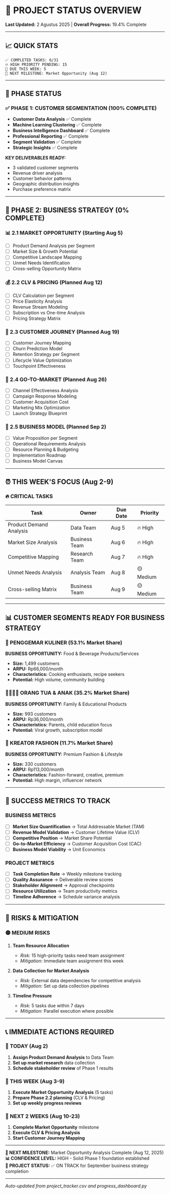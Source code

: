 # 🚀 PROJECT STATUS OVERVIEW

**Last Updated:** 2 Agustus 2025 | **Overall Progress:** 19.4% Complete

---

## 📈 QUICK STATS

```
✅ COMPLETED TASKS: 6/31
🔥 HIGH PRIORITY PENDING: 15
📅 DUE THIS WEEK: 5
🎯 NEXT MILESTONE: Market Opportunity (Aug 12)
```

---

## 🎯 PHASE STATUS

### ✅ PHASE 1: CUSTOMER SEGMENTATION (100% COMPLETE)
- **Customer Data Analysis** ✅ Complete
- **Machine Learning Clustering** ✅ Complete  
- **Business Intelligence Dashboard** ✅ Complete
- **Professional Reporting** ✅ Complete
- **Segment Validation** ✅ Complete
- **Strategic Insights** ✅ Complete

**KEY DELIVERABLES READY:**
- 3 validated customer segments
- Revenue driver analysis
- Customer behavior patterns
- Geographic distribution insights
- Purchase preference matrix

---

## 🚀 PHASE 2: BUSINESS STRATEGY (0% COMPLETE)

### 📊 2.1 MARKET OPPORTUNITY (Starting Aug 5)
- [ ] Product Demand Analysis per Segment
- [ ] Market Size & Growth Potential  
- [ ] Competitive Landscape Mapping
- [ ] Unmet Needs Identification
- [ ] Cross-selling Opportunity Matrix

### 💰 2.2 CLV & PRICING (Planned Aug 12)
- [ ] CLV Calculation per Segment
- [ ] Price Elasticity Analysis
- [ ] Revenue Stream Modeling
- [ ] Subscription vs One-time Analysis
- [ ] Pricing Strategy Matrix

### 👥 2.3 CUSTOMER JOURNEY (Planned Aug 19) 
- [ ] Customer Journey Mapping
- [ ] Churn Prediction Model
- [ ] Retention Strategy per Segment
- [ ] Lifecycle Value Optimization
- [ ] Touchpoint Effectiveness

### 🎯 2.4 GO-TO-MARKET (Planned Aug 26)
- [ ] Channel Effectiveness Analysis
- [ ] Campaign Response Modeling
- [ ] Customer Acquisition Cost
- [ ] Marketing Mix Optimization
- [ ] Launch Strategy Blueprint

### 🏢 2.5 BUSINESS MODEL (Planned Sep 2)
- [ ] Value Proposition per Segment
- [ ] Operational Requirements Analysis
- [ ] Resource Planning & Budgeting
- [ ] Implementation Roadmap
- [ ] Business Model Canvas

---

## ⏰ THIS WEEK'S FOCUS (Aug 2-9)

### 🔥 CRITICAL TASKS
| Task | Owner | Due Date | Priority |
|------|-------|----------|----------|
| Product Demand Analysis | Data Team | Aug 5 | 🔥 High |
| Market Size Analysis | Business Team | Aug 6 | 🔥 High |
| Competitive Mapping | Research Team | Aug 7 | 🔥 High |
| Unmet Needs Analysis | Analysis Team | Aug 8 | 🟡 Medium |
| Cross-selling Matrix | Business Team | Aug 9 | 🟡 Medium |

---

## 📊 CUSTOMER SEGMENTS READY FOR BUSINESS STRATEGY

### 🍳 PENGGEMAR KULINER (53.1% Market Share)
**BUSINESS OPPORTUNITY:** Food & Beverage Products/Services
- **Size:** 1,499 customers
- **ARPU:** Rp66,000/month
- **Characteristics:** Cooking enthusiasts, recipe seekers
- **Potential:** High volume, community building

### 👨‍👩‍👧‍👦 ORANG TUA & ANAK (35.2% Market Share)  
**BUSINESS OPPORTUNITY:** Family & Educational Products
- **Size:** 993 customers
- **ARPU:** Rp36,000/month
- **Characteristics:** Parents, child education focus
- **Potential:** Viral growth, subscription model

### 👗 KREATOR FASHION (11.7% Market Share)
**BUSINESS OPPORTUNITY:** Premium Fashion & Lifestyle
- **Size:** 330 customers  
- **ARPU:** Rp113,000/month
- **Characteristics:** Fashion-forward, creative, premium
- **Potential:** High margin, influencer network

---

## 🎯 SUCCESS METRICS TO TRACK

### BUSINESS METRICS
- [ ] **Market Size Quantification** → Total Addressable Market (TAM)
- [ ] **Revenue Model Validation** → Customer Lifetime Value (CLV)
- [ ] **Competitive Position** → Market Share Potential
- [ ] **Go-to-Market Efficiency** → Customer Acquisition Cost (CAC)
- [ ] **Business Model Viability** → Unit Economics

### PROJECT METRICS
- [ ] **Task Completion Rate** → Weekly milestone tracking
- [ ] **Quality Assurance** → Deliverable review scores
- [ ] **Stakeholder Alignment** → Approval checkpoints
- [ ] **Resource Utilization** → Team productivity metrics
- [ ] **Timeline Adherence** → Schedule variance analysis

---

## 🚨 RISKS & MITIGATION

### 🟡 MEDIUM RISKS
1. **Team Resource Allocation** 
   - *Risk:* 15 high-priority tasks need team assignment
   - *Mitigation:* Immediate team assignment this week

2. **Data Collection for Market Analysis**
   - *Risk:* External data dependencies for competitive analysis
   - *Mitigation:* Set up data collection pipelines

3. **Timeline Pressure** 
   - *Risk:* 5 tasks due within 7 days
   - *Mitigation:* Parallel execution where possible

---

## 📞 IMMEDIATE ACTIONS REQUIRED

### 🚀 TODAY (Aug 2)
1. **Assign Product Demand Analysis** to Data Team
2. **Set up market research** data collection
3. **Schedule stakeholder review** of Phase 1 results

### 📅 THIS WEEK (Aug 3-9)  
1. **Execute Market Opportunity Analysis** (5 tasks)
2. **Prepare Phase 2.2 planning** (CLV & Pricing)
3. **Set up weekly progress reviews**

### 🎯 NEXT 2 WEEKS (Aug 10-23)
1. **Complete Market Opportunity** milestone
2. **Execute CLV & Pricing Analysis** 
3. **Start Customer Journey Mapping**

---

**🎯 NEXT MILESTONE:** Market Opportunity Analysis Complete (Aug 12, 2025)  
**📊 CONFIDENCE LEVEL:** HIGH - Solid Phase 1 foundation established  
**🚦 PROJECT STATUS:** ✅ ON TRACK for September business strategy completion

---

*Auto-updated from project_tracker.csv and progress_dashboard.py*

